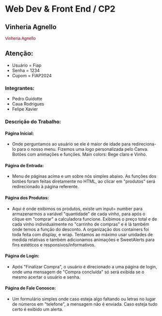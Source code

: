 # Web Dev & Front End / CP2
## Vinheria Agnello

<p style="font-family: 'Arial', sans-serif; color: #800020;">Vinheria Agnello</p>

## Atenção:
- Usuário = Fiap
- Senha = 1234
- Cupom = FIAP2024

### Integrantes:
- Pedro Guidotte
- Caua Rodrigues
- Felipe Xavier

### Descrição do Trabalho:
#### Página Inicial:
- Onde perguntamos ao usuário se ele é maior de idade para redireciona-lo para o nosso menu. Fizemos uma logo personalizada pelo Canva. Botões com animações e funções. Main colors: Bege claro e Vinho.

#### Página de Entrada:
- Menu de páginas acima e um sobre nós simples abaixo. As funções dos botões foram feitas diretamente no HTML, ao clicar em "produtos" será redirecionado à página referente.

#### Página dos Produtos:
- Aqui é onde exibimos os produtos, existe um input= number para armazenarmos a variável "quantidade" de cada vinho, para após o clique em "comprar" a calculadora funcione. Exibimos o preço total e de cada vinho individualmente no "carrinho de compras" e é lá também onde temos a função do desconto. A organização dos containers foi toda feita com display, e wrap. Tentamos ao máximo usar unidades de medida relativas e também adicionamos animações e SweetAlerts para fins estéticos e responsivos/informativos.

#### Página de Login:
- Após "Finalizar Compra", o usuário é direcionado a uma página de login, onde uma mensagem de "Compra concluída" só será exibida se o mesmo acertar o usuário e senha.

#### Página de Fale Conosco:
- Um formulário simples onde caso esteja algo faltando ou letras no lugar de números em "telefone", a mensagem não é enviada. Caso esteja tudo certo é exibido um alerta.
